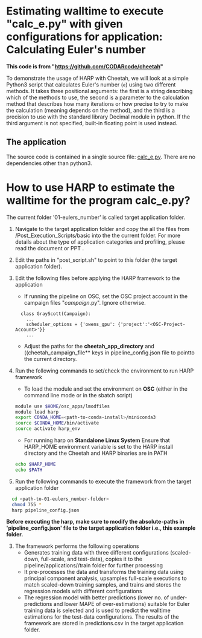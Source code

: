 # Estimating walltime to execute "calc_e.py" with given configurations for application: Calculating Euler's number

**This code is from "https://github.com/CODARcode/cheetah"**

To demonstrate the usage of HARP with Cheetah, we will look at a simple Python3 script that calculates Euler's number (`e`) using two different methods. It takes three positional arguments: the first is a string describing which of the methods to use, the second is a parameter to the calculation method that describes how many iterations or how precise to try to make the calculation (meaning depends on the method), and the third is a precision to use with the standard library Decimal module in python. If the third argument is not specified, built-in floating point is used instead.

## The application

The source code is contained in a single source file: [calc\_e.py](calc_e.py).
There are no dependencies other than python3.

# How to use HARP to estimate the walltime for the program calc_e.py?
The current folder '01-eulers_number' is called target application folder. 

1. Navigate to the target application folder and copy the all the files from /Post_Execution_Scripts/basic into the the current folder. For more details about the type of application categories and profiling, please read the document or PPT .
2. Edit the paths in "post_script.sh" to point to this folder (the target application folder). 
3. Edit the following files before applying the HARP framework to the application
   - If running the pipeline on OSC, set the OSC project account in the campaign files "*_campaign_*.py". Ignore otherwise.
    ```
      class GrayScott(Campaign):
        ...
        scheduler_options = {'owens_gpu': {'project':'<OSC-Project-Account>'}}
        ...
    ```
   - Adjust the paths for the **cheetah_app_directory** and ((cheetah_campaign_file** keys in pipeline_config.json file to pointto the current directory.
    
4. Run the following commands to set/check the environment to run HARP framework
   - To load the module and set the environment on **OSC** (either in the command line mode or in the sbatch script)
   ```bash
   module use $HOME/osc_apps/lmodfiles
   module load harp 
   export CONDA_HOME=<path-to-conda-install>/miniconda3
   source $CONDA_HOME/bin/activate
   source activate harp_env
   ```
   - For running harp on **Standalone Linux System** Ensure that HARP_HOME environment variable is set to the HARP install directory and the Cheetah and HARP binaries are in PATH
   ```bash
   echo $HARP_HOME 
   echo $PATH
   ```
5. Run the following commands to execute the framework from the target application folder
```bash
  cd <path-to-01-eulers_number-folder>
  chmod 755 *
  harp pipeline_config.json
```
**Before executing the harp, make sure to modify the absolute-paths in 'pipeline_config.json' file to the target application folder i.e., this example folder.**

3. The framework performs the following operations
   - Generates training data with three different configurations (scaled-down, full-scale, and test-data), copies it to the pipeline/applications/<application-name>/train folder for further processing
   - It pre-processes the data and transforms the training data using principal component analysis, upsamples full-scale executions to match scaled-down training samples, and trains and stores the regression models with different configurations
   - The regression model with better predictions (lower no. of under-predictions and lower MAPE of over-estimations) suitable for Euler training data is selected and is used to predict the walltime estimations for the test-data configurations.
The results of the framework are stored in predictions.csv in the target application folder.


